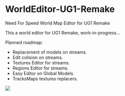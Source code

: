 # WorldEditor-UG1-Remake
Need For Speed World Map Editor for UG1 Remake

This a world editor for UG1 Remake,
work-in-progress...

Planned roadmap:
- Replacement of models on streams.
- Edit colision on streams.
- Textures Editor for streams.
- Regions Editor for streams.
- Easy Editor on Global Models.
- TracksMaps textures replacers.

![](https://cdn.discordapp.com/attachments/1126071490677325865/1129631662557380638/images.jpeg)